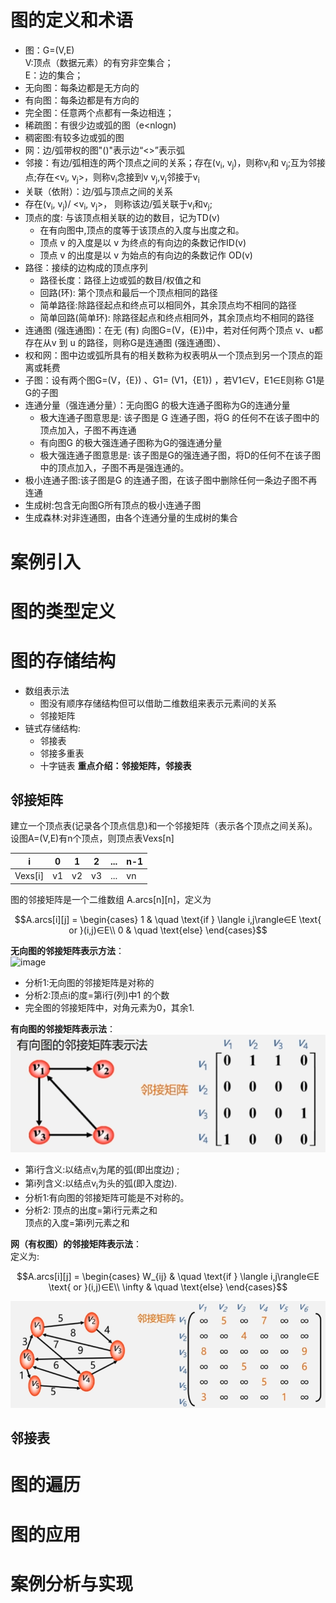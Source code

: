 # 图的定义和术语
+ 图：G=(V,E)  
V:顶点（数据元素）的有穷非空集合；  
E：边的集合；  
+ 无向图：每条边都是无方向的
+ 有向图：每条边都是有方向的
+ 完全图：任意两个点都有一条边相连；
+ 稀疏图：有很少边或弧的图（e<nlogn)
+ 稠密图:有较多边或弧的图
+ 网：边/弧带权的图"()"表示边“<>”表示弧
+ 邻接：有边/弧相连的两个顶点之间的关系；存在(v<sub>i</sub>, v<sub>j</sub>)，则称v<sub>i</sub>和 v<sub>j</sub>;互为邻接点;存在<v<sub>i</sub>,  v<sub>j</sub>>，则称v<sub>i</sub>念接到v v<sub>j</sub>,v<sub>j</sub>邻接于v<sub>i</sub>
+ 关联（依附）：边/弧与顶点之间的关系
+ 存在(v<sub>i</sub>, v<sub>j</sub>)/ <v<sub>i</sub>,  v<sub>j</sub>>， 则称该边/弧关联于v<sub>i</sub>和v<sub>j</sub>;
+ 顶点的度: 与该顶点相关联的边的数目，记为TD(v)
  - 在有向图中,顶点的度等于该顶点的入度与出度之和。
  - 顶点 v 的入度是以 v 为终点的有向边的条数记作ID(v)
  - 顶点 v 的出度是以 v 为始点的有向边的条数记作 OD(v)
+ 路径：接续的边构成的顶点序列
  - 路径长度：路径上边或弧的数目/权值之和
  - 回路(环): 第个顶点和最后一个顶点相同的路径
  - 简单路径:除路径起点和终点可以相同外，其余顶点均不相同的路径
  - 简单回路(简单环): 除路径起点和终点相同外，其余顶点均不相同的路径
+ 连通图 (强连通图)：在无 (有) 向图G=(V，{E})中，若对任何两个顶点 v、u都存在从v 到 u 的路径，则称G是连通图 (强连通图）、
+ 权和网：图中边或弧所具有的相关数称为权表明从一个顶点到另一个顶点的距离或耗费
+ 子图：设有两个图G=(V，{E}) 、G1= (V1，{E1}) ，若V1∈V，E1∈E则称 G1是G的子图
+ 连通分量（强连通分量）：无向图G 的极大连通子图称为G的连通分量
  - 极大连通子图意思是: 该子图是 G 连通子图，将G 的任何不在该子图中的顶点加入，子图不再连通
  - 有向图G 的极大强连通子图称为G的强连通分量
  - 极大强连通子图意思是: 该子图是G的强连通子图，将D的任何不在该子图中的顶点加入，子图不再是强连通的。
+ 极小连通子图:该子图是G 的连通子图，在该子图中删除任何一条边子图不再连通
+ 生成树:包含无向图G所有顶点的极小连通子图
+ 生成森林:对非连通图，由各个连通分量的生成树的集合
# 案例引入
# 图的类型定义
# 图的存储结构
+ 数组表示法
  - 图没有顺序存储结构但可以借助二维数组来表示元素间的关系
  - 邻接矩阵
+ 链式存储结构:
  - 邻接表
  - 邻接多重表
  - 十字链表
**重点介绍：邻接矩阵，邻接表**
## 邻接矩阵
建立一个顶点表(记录各个顶点信息)和一个邻接矩阵（表示各个顶点之间关系)。  
设图A=(V,E)有n个顶点，则顶点表Vexs[n]


|i|0|1|2|...|n-1|
| --- | --- | --- | --- | --- | ---  |
|Vexs[i]|v1 |v2|v3|...|vn|

图的邻接矩阵是一个二维数组 A.arcs[n][n]，定义为

$$A.arcs[i][j] =
  \begin{cases}
    1       & \quad \text{if } \langle i,j\rangle∈E \text{ or }(i,j)∈E\\
    0  & \quad \text{else}
  \end{cases}$$

**无向图的邻接矩阵表示方法**：  
![image](https://github.com/yangjiuqian/DataStructure/assets/112688628/b6d7cee5-8877-48a9-80c8-0279caebda1f)
+ 分析1:无向图的邻接矩阵是对称的
+ 分析2:顶点i的度=第i行(列)中1 的个数
+ 完全图的邻接矩阵中，对角元素为0，其余1.

**有向图的邻接矩阵表示法**：  
![image](github图片/image-2.png)
+ 第i行含义:以结点v<sub>i</sub>为尾的弧(即出度边) ;
+ 第i列含义:以结点v<sub>i</sub>为头的弧(即入度边).
+ 分析1:有向图的邻接矩阵可能是不对称的。
+ 分析2: 顶点的出度=第i行元素之和  
            顶点的入度=第i列元素之和

**网（有权图）的邻接矩阵表示法**：   
定义为:

$$A.arcs[i][j] =
  \begin{cases}
    W_{ij}       & \quad \text{if } \langle i,j\rangle∈E \text{ or }(i,j)∈E\\
    \infty  & \quad \text{else}
  \end{cases}$$

![image](github图片/image-3.png)

## 邻接表
# 图的遍历
# 图的应用
# 案例分析与实现

